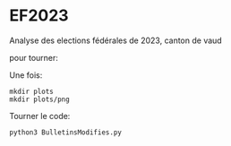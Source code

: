 # EF2023
Analyse des elections fédérales de 2023, canton de vaud

pour tourner:

Une fois:
```
mkdir plots
mkdir plots/png
```

Tourner le code:
```
python3 BulletinsModifies.py
```
